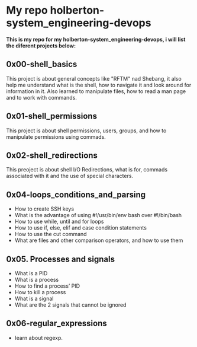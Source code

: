 # My repo holberton-system_engineering-devops #

**This is my repo for my holberton-system_engineering-devops, i will list the diferent projects below:**

## 0x00-shell_basics ##

This project is about general concepts like "RFTM" nad Shebang, it also help me understand what is the shell, how to navigate it and look around for information in it. Also learned to manipulate files, how to read a man page and to work with commands.

## 0x01-shell_permissions ##

This project is about shell permissions, users, groups, and how to manipulate permissions using commads.

## 0x02-shell_redirections ##

This preoject is about shell I/O Redirections, what is for, commads associated with it and the use of special characters.

## 0x04-loops_conditions_and_parsing ##

- How to create SSH keys
- What is the advantage of using #!/usr/bin/env bash over #!/bin/bash
- How to use while, until and for loops
- How to use if, else, elif and case condition statements
- How to use the cut command
- What are files and other comparison operators, and how to use them

## 0x05. Processes and signals ##

- What is a PID
- What is a process
- How to find a process’ PID
- How to kill a process
- What is a signal
- What are the 2 signals that cannot be ignored

## 0x06-regular_expressions ##

- learn about regexp.
